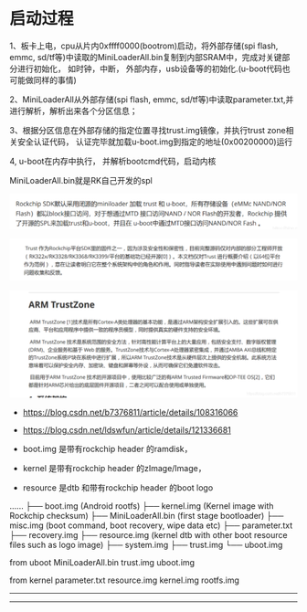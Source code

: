 # 启动过程


1、板卡上电，cpu从片内0xffff0000(bootrom)启动，将外部存储(spi flash, emmc, sd/tf等)中读取的MiniLoaderAll.bin复制到内部SRAM中，完成对关键部分进行初始化， 如时钟，中断， 外部内存，usb设备等的初始化.(u-boot代码也可能做同样的事情)

2、MiniLoaderAll从外部存储(spi flash, emmc, sd/tf等)中读取parameter.txt,并进行解析，解析出来各个分区信息；

3、根据分区信息在外部存储的指定位置寻找trust.img镜像，并执行trust zone相关安全认证代码， 认证完毕就加载u-boot.img到指定的地址(0x00200000)运行

4, u-boot在内存中执行， 并解析bootcmd代码，启动内核


MiniLoaderAll.bin就是RK自己开发的spl

![20230218_223533_89](image/20230218_223533_89.png)

![20230218_223555_37](image/20230218_223555_37.png)

![20230218_223620_96](image/20230218_223620_96.png)







* <https://blog.csdn.net/b7376811/article/details/108316066>
* <https://blog.csdn.net/ldswfun/article/details/121336681>





* boot.img 是带有rockchip header 的ramdisk，
* kernel 是带有rockchip header 的zImage/Image，
* resource 是dtb 和带有rockchip header 的boot logo




......
├── boot.img (Android rootfs)
├── kernel.img (Kernel image with Rockchip checksum)
├── MiniLoaderAll.bin (first stage bootloader)
├── misc.img (boot command, boot recovery, wipe data etc)
├── parameter.txt
├── recovery.img
├── resource.img (kernel dtb with other boot resource files such as logo image)
├── system.img
├── trust.img
└── uboot.img




from uboot
MiniLoaderAll.bin
trust.img
uboot.img

from kernel
parameter.txt
resource.img
kernel.img
rootfs.img





---












































---
